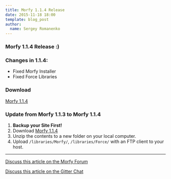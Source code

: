 ```yaml
---
title: Morfy 1.1.4 Release
date: 2015-11-18 18:00
template: blog_post
author:
  name: Sergey Romanenko
---
```


### Morfy 1.1.4 Release :)    

### Changes in 1.1.4:  
* Fixed Morfy Installer  
* Fixed Force Libraries  


### Download  
[<i class="fa fa-download"></i> Morfy 1.1.4](https://github.com/morfy-cms/morfy/releases/download/v1.1.4/morfy-1.1.4.zip)  

### Update from Morfy 1.1.3 to Morfy 1.1.4  
1. **Backup your Site First!**    
2. Download [Morfy 1.1.4](https://github.com/morfy-cms/morfy/releases/download/v1.1.4/morfy-1.1.4.zip)    
3. Unzip the contents to a new folder on your local computer.  
4. Upload `/libraries/Morfy/`, `/libraries/Force/` with an FTP client to your host.

<hr>  

[<i class="fa fa-comments"></i> Discuss this article on the Morfy Forum](http://forum.morfy.org/discussion/66/morfy-1-1-4-release#latest)  

[<i class="fa fa-comments"></i> Discuss this article on the Gitter Chat](https://gitter.im/morfy-cms/morfy)  
